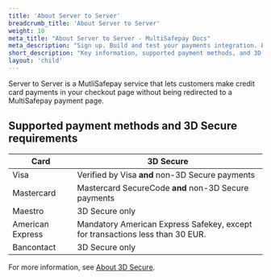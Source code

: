 ```yaml
---
title: 'About Server to Server'
breadcrumb_title: 'About Server to Server'
weight: 10
meta_title: "About Server to Server - MultiSafepay Docs"
meta_description: "Sign up. Build and test your payments integration. Explore our products and services. Use our API Reference, SDKs, and wrappers. Get support."
short_description: "Key information, supported payment methods, and 3D Secure requirements"
layout: 'child'
---
```


Server to Server is a MutliSafepay service that lets customers make credit card payments in your checkout page without being redirected to a MultiSafepay payment page.

## Supported payment methods and 3D Secure requirements

| Card | 3D Secure |
|---|---|
| Visa | Verified by Visa **and** non-3D Secure payments |
| Mastercard | Mastercard SecureCode **and** non-3D Secure payments |
| Maestro | 3D Secure only |
| American Express | Mandatory American Express Safekey, except for transactions less than 30 EUR. |
| Bancontact | 3D Secure only |

For more information, see [About 3D Secure](/faq/payment-regulations/about-3d-secure).
